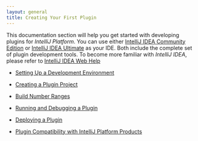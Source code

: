 ```yaml
---
layout: general
title: Creating Your First Plugin
---
```


This documentation section will help you get started with developing plugins for *IntelliJ Platform*.
You can use either 
[IntelliJ IDEA Community Edition](https://www.jetbrains.com/idea/download/) or 
[IntelliJ IDEA Ultimate](https://www.jetbrains.com/idea/download/) as your IDE.
Both include the complete set of plugin development tools.
To become more familiar with *IntelliJ IDEA*, please refer to 
[IntelliJ IDEA Web Help](https://www.jetbrains.com/idea/help/intellij-idea.html)



* [Setting Up a Development Environment](getting_started/setting_up_environment.html)

* [Creating a Plugin Project](getting_started/creating_plugin_project.html)

* [Build Number Ranges](getting_started/build_number_ranges.html)

* [Running and Debugging a Plugin](getting_started/running_and_debugging_a_plugin.html)

* [Deploying a Plugin](getting_started/deploying_plugin.html)

* [Plugin Compatibility with IntelliJ Platform Products](getting_started/plugin_compatibility.html)
